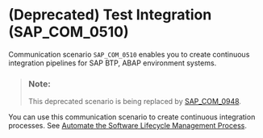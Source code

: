 <!-- loiob04a9ae412894725a2fc539bfb1ca055 -->

# \(Deprecated\) Test Integration \(SAP\_COM\_0510\)

Communication scenario `SAP_COM_0510` enables you to create continuous integration pipelines for SAP BTP, ABAP environment systems.

> ### Note:  
> This deprecated scenario is being replaced by [SAP\_COM\_0948](../50-administration-and-ops/api-for-managing-software-components-49adf57.md).

You can use this communication scenario to create continuous integration processes. See [Automate the Software Lifecycle Management Process](automate-the-software-lifecycle-management-process-e342c24.md).


